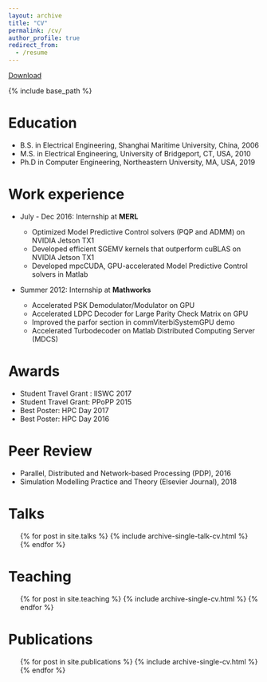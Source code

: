 ```yaml
---
layout: archive
title: "CV"
permalink: /cv/
author_profile: true
redirect_from:
  - /resume
---
```

[Download](https://leimingyu.github.io/files/LeimingYu_CV.pdf)

{% include base_path %}


Education
======
* B.S. in Electrical Engineering, Shanghai Maritime University, China, 2006
* M.S. in Electrical Engineering, University of Bridgeport, CT, USA, 2010
* Ph.D in Computer Engineering, Northeastern University, MA, USA, 2019 


Work experience
======
* July - Dec 2016: Internship at **MERL**
  * Optimized Model Predictive Control solvers (PQP and ADMM) on NVIDIA Jetson TX1 
  * Developed efficient SGEMV kernels that outperform cuBLAS on NVIDIA Jetson TX1
  * Developed mpcCUDA, GPU-accelerated Model Predictive Control solvers in Matlab 

* Summer 2012: Internship at **Mathworks** 
  * Accelerated PSK Demodulator/Modulator on GPU 
  * Accelerated LDPC Decoder for Large Parity Check Matrix on GPU 
  * Improved the parfor section in commViterbiSystemGPU demo
  * Accelerated Turbodecoder on Matlab Distributed Computing Server (MDCS)
  

Awards
======
* Student Travel Grant : IISWC 2017 
* Student Travel Grant: PPoPP 2015
* Best Poster: HPC Day 2017
* Best Poster: HPC Day 2016


Peer Review
======
* Parallel, Distributed and Network-based Processing (PDP), 2016
* Simulation Modelling Practice and Theory (Elsevier Journal), 2018


Talks
======
  <ul>{% for post in site.talks %}
    {% include archive-single-talk-cv.html %}
  {% endfor %}</ul>
  

Teaching
======
  <ul>{% for post in site.teaching %}
    {% include archive-single-cv.html %}
  {% endfor %}</ul>


Publications
======
  <ul>{% for post in site.publications %}
    {% include archive-single-cv.html %}
  {% endfor %}</ul>
